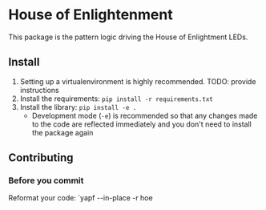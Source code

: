 # House of Enlightenment

This package is the pattern logic driving the House of Enlightment LEDs.

## Install

1. Setting up a virtualenvironment is highly recommended. TODO: provide instructions
2. Install the requirements: `pip install -r requirements.txt`
3. Install the library: `pip install -e .`
   - Development mode (`-e`) is recommended so that any changes made to the code
	 are reflected immediately and you don't need to install the package again

## Contributing
### Before you commit
Reformat your code:
`yapf --in-place -r hoe
